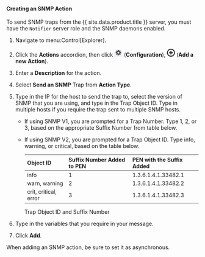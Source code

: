 #### Creating an SNMP Action

To send SNMP traps from the {{ site.data.product.title }} server, you must have the
`Notifier` server role and the SNMP daemons enabled.

1.  Navigate to menu:Control\[Explorer\].

2.  Click the **Actions** accordion, then click
    ![image](/images/1847.png) (**Configuration**),
    ![image](/images/1862.png) (**Add a new Action**).

3.  Enter a **Description** for the action.

4.  Select **Send an SNMP** Trap from **Action Type**.

5.  Type in the IP for the host to send the trap to, select the version
    of SNMP that you are using, and type in the Trap Object ID. Type in
    multiple hosts if you require the trap sent to multiple SNMP hosts.

      - If using SNMP V1, you are prompted for a Trap Number. Type 1, 2,
        or 3, based on the appropriate Suffix Number from table below.

      - If using SNMP V2, you are prompted for a Trap Object ID. Type
        info, warning, or critical, based on the table below.

        | Object ID             | Suffix Number Added to PEN | PEN with the Suffix Added |
        | --------------------- | -------------------------- | ------------------------- |
        | info                  | 1                          | 1.3.6.1.4.1.33482.1       |
        | warn, warning         | 2                          | 1.3.6.1.4.1.33482.2       |
        | crit, critical, error | 3                          | 1.3.6.1.4.1.33482.3       |


        Trap Object ID and Suffix Number

6.  Type in the variables that you require in your message.

7.  Click **Add**.

<div class="note">

When adding an SNMP action, be sure to set it as asynchronous.

</div>
